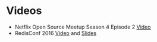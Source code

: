 # Videos

* Netflix Open Source Meetup Season 4 Episode 2 [Video](https://youtu.be/Z4_rzsZd70o?t=1550)
* RedisConf 2016 [Video](https://www.youtube.com/watch?v=0UpcLCerdLM) and [Slides](http://www.slideshare.net/IoannisPurdue/dynomite-redis-conference-2016)


